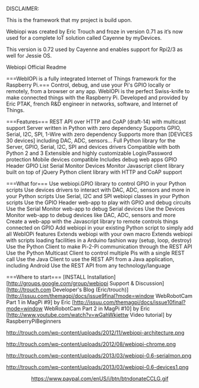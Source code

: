 DISCLAIMER:

This is the framework that my project is build upon.

Webiopi was created by Eric Trouch  and froze in version 0.71 as it’s
now used for a complete IoT solution called Cayenne by myDevices.

This version is 0.72 used by Cayenne and enables support for Rpi2/3 as
well for Jessie OS.



Webiopi Official Readme

===WebIOPi is a fully integrated Internet of Things framework for the Raspberry Pi.===
   Control, debug, and use your Pi's GPIO locally or remotely, from a browser or any app.
   WebIOPi is the perfect Swiss-knife to make connected things with the Raspberry Pi.
   Developed and provided by Eric PTAK, french R&D engineer in networks, software, and Internet of Things.

===Features===
   REST API over HTTP and CoAP (draft-14) with multicast support
   Server written in Python with zero dependency
   Supports GPIO, Serial, I2C, SPI, 1-Wire with zero dependency
   Supports more than [DEVICES 30 devices] including DAC, ADC, sensors...
   Full Python library for the Server, GPIO, Serial, I2C, SPI and devices drivers
   Compatible with both Python 2 and 3
   Extensible and highly customizable
   Login/Password protection
   Mobile devices compatible
   Includes debug web apps
     GPIO Header
     GPIO List
     Serial Monitor
     Devices Monitor
   Javascript client library built on top of jQuery
   Python client library with HTTP and CoAP support

===What for===
   Use webiopi.GPIO library to control GPIO in your Python scripts
   Use devices drivers to interact with DAC, ADC, sensors and more in your Python scripts
   Use Serial, I2C and SPI webiopi classes in your Python scripts
   Use the GPIO Header web-app to play with GPIO and debug circuits
   Use the Serial Monitor web-app to debug Serial devices
   Use the Devices Monitor web-app to debug devices like DAC, ADC, sensors and more
   Create a web-app with the Javascript library to remote controls things connected on GPIO
   Add webiopi in your existing Python script to simply add all WebIOPi features
   Extends webiopi with your own macro
   Extends webiopi with scripts loading facilities in a Arduino fashion way (setup, loop, destroy)
   Use the Python Client to make Pi-2-Pi communication through the REST API
   Use the Python Multicast Client to control multiple Pis with a single REST call
   Use the Java Client to use the REST API from a Java application, including Android
   Use the REST API from any technology/language

===Where to start===
   [INSTALL Installation]
   [http://groups.google.com/group/webiopi Support & Discussion]
   [http://trouch.com Developer's Blog (Eric/trouch)]
   [http://issuu.com/themagpi/docs/issue9final?mode=window WebRobotCam Part 1 in MagPi #9] by Eric
   [http://issuu.com/themagpi/docs/issue10final?mode=window WebRobotCam Part 2 in MagPi #10] by Eric
   [http://www.youtube.com/watch?v=wGahWkjettw Video tutorial] by RaspberryPiBeginners

<p></p>

http://trouch.com/wp-content/uploads/2012/11/webiopi-architecture.png

http://trouch.com/wp-content/uploads/2012/08/webiopi-chrome.png

http://trouch.com/wp-content/uploads/2013/03/webiopi-0.6-serialmon.png

http://trouch.com/wp-content/uploads/2013/03/webiopi-0.6-devices1.png

<p></p>

<p align="center"><a href="https://www.paypal.com/cgi-bin/webscr?cmd=s-xclick&hostedbuttonid=79EM7ZV9FQ4HU">https://www.paypal.com/enUS/i/btn/btndonateCCLG.gif</a></p>